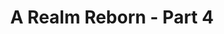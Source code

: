 ---
layout: quest-table
expansion: A Realm Reborn
partNo: 4
partChapterNo: 1
title: A Realm Reborn - Part 4
permalink: /quests/msq/realm-reborn/part4
quests:
  - name: All Good Things
    level: 34
    rowId: 66053
    questId: ManFst313_00517
    genre: Seventh Umbral Era
    icon: '71000'
    issuer:
      location: Upper La Noscea
      coords: (30.0, 23.2)
      name: Y'shtola
    steps:
      - location: Limsa Lominsa Upper Decks
        coords: (13.2, 12.8)
        name: Speak with R'ashaht Rhiki.
      - location: The Waking Sands
        coords: (6.3, 6.0)
        name: Return to the Waking Sands.
      - location: The Waking Sands
        coords: (6.8, 6.0)
        name: Search for survivors.
      - location: Eastern Thanalan
        coords: (11.2, 21.3)
        name: Seek shelter at the Church of Saint Adama Landama.
    partQuestNo: 1
  - name: You Can't Take It with You
    level: 35
    rowId: 69403
    questId: XxaUsb503_03867
    genre: Seventh Umbral Era
    icon: '71000'
    issuer:
      location: Eastern Thanalan
      coords: (11.3, 21.3)
      name: Marques
    steps:
      - location: Eastern Thanalan
        coords: (13.7, 23.6)
        name: Hand the weighty coinpurse to the traveling goldsmith.
      - location: Eastern Thanalan
        coords: (11.3, 21.3)
        name: Deliver the tools to Marques.
      - location: Eastern Thanalan
        coords: (11.5, 22.3)
        name: Give the horologe to Eluned.
    partQuestNo: 2
  - name: Bringing out the Dead
    level: 35
    rowId: 66412
    questId: GaiUsb507_00876
    genre: Seventh Umbral Era
    icon: '71000'
    issuer:
      location: Eastern Thanalan
      coords: (11.5, 22.3)
      name: Eluned
    steps:
      - location: Western Thanalan
        coords: (11.5, 14.0)
        name: Speak with the merchant outside the Waking Sands.
      - location: Western Thanalan
        coords: (11.9, 14.0)
        name: Gather the corpses.
      - location: Western Thanalan
        coords: (13.5, 14.4)
        name: Carry the corpses to the carriage.
      - location: Western Thanalan
        coords: (11.9, 14.0)
        name: Gather the remaining corpses.
      - location: Western Thanalan
        coords: (13.5, 14.4)
        name: Carry the remaining corpses to the carriage.
      - location: Eastern Thanalan
        coords: (11.5, 22.3)
        name: Speak with Eluned.
    partQuestNo: 3
  - name: Bury Me Not on the Lone Prairie
    level: 35
    rowId: 66414
    questId: GaiUsb509_00878
    genre: Seventh Umbral Era
    icon: '71000'
    issuer:
      location: Eastern Thanalan
      coords: (11.5, 22.3)
      name: Eluned
    steps:
      - location: East Shroud
        coords: (22.0, 25.7)
        name: Return Noraxia to Little Solace.
      - location: Eastern Thanalan
        coords: (11.5, 22.3)
        name: Return to Eluned.
    partQuestNo: 4
  - name: Eyes on Me
    level: 35
    rowId: 66054
    questId: ManFst401_00518
    genre: Seventh Umbral Era
    icon: '71000'
    issuer:
      location: Eastern Thanalan
      coords: (11.3, 21.3)
      name: Marques
    steps:
      - location: Eastern Thanalan
        coords: (12.6, 21.8)
        name: Search the lichyard for unseen observers.
      - location: Eastern Thanalan
        coords: (11.3, 21.3)
        name: Speak with Marques.
      - location: Eastern Thanalan
        coords: (11.2, 21.3)
        name: Show the sword to Father Iliud.
    partQuestNo: 5
  - name: He Who Waited Behind
    level: 36
    rowId: 66419
    questId: GaiUsb601_00883
    genre: Seventh Umbral Era
    icon: '71000'
    issuer:
      location: Eastern Thanalan
      coords: (11.2, 21.3)
      name: Iliud
    steps:
      - location: North Shroud
        coords: (19.7, 25.4)
        name: Speak with Aethelmaer in Fallgourd Float.
      - location: North Shroud
        coords: (15.4, 25.4)
        name: Speak with Vortefaurt.
    partQuestNo: 6
  - name: Cold Reception
    level: 36
    rowId: 66420
    questId: GaiUsb602_00884
    genre: Seventh Umbral Era
    icon: '71000'
    issuer:
      location: North Shroud
      coords: (15.4, 25.4)
      name: Vortefaurt
    steps:
      - location: Coerthas Central Highlands
        coords: (24.9, 28.6)
        name: Speak with Ludovoix at the Observatorium.
    partQuestNo: 7
  - name: The Unending War
    level: 36
    rowId: 66422
    questId: GaiUsb604_00886
    genre: Seventh Umbral Era
    icon: '71000'
    issuer:
      location: Coerthas Central Highlands
      coords: (24.9, 28.6)
      name: Ludovoix
    steps:
      - location: Coerthas Central Highlands
        coords: (22.5, 28.4)
        name: Search for the missing knight.
      - location: Coerthas Central Highlands
        coords: (24.9, 28.6)
        name: Report to Ludovoix.
      - location: Coerthas Central Highlands
        coords: (25.4, 29.8)
        name: Speak with Edmelle.
      - location: Coerthas Central Highlands
        coords: (25.5, 29.9)
        name: Speak with Forlemort.
    partQuestNo: 8
  - name: Men of Honor
    level: 36
    rowId: 66423
    questId: GaiUsb605_00887
    genre: Seventh Umbral Era
    icon: '71000'
    issuer:
      location: Coerthas Central Highlands
      coords: (25.5, 29.8)
      name: Jocea
    steps:
      - location: Coerthas Central Highlands
        coords: (32.2, 27.8)
        name: Search for the missing astrologian.
      - location: Coerthas Central Highlands
        coords: (25.5, 29.8)
        name: Speak with Jocea.
      - location: Coerthas Central Highlands
        coords: (24.8, 28.8)
        name: Speak with Portelaine.
    partQuestNo: 9
  - name: Three for Three
    level: 36
    rowId: 66425
    questId: GaiUsb607_00889
    genre: Seventh Umbral Era
    icon: '71000'
    issuer:
      location: Coerthas Central Highlands
      coords: (24.8, 28.8)
      name: Portelaine
    steps:
      - location: Coerthas Central Highlands
        coords: (21.6, 30.5)
        name: Recover the stolen wares.
      - location: Coerthas Central Highlands
        coords: (24.8, 28.8)
        name: Report to Portelaine.
    partQuestNo: 10
  - name: The Rose and the Unicorn
    level: 36
    rowId: 66426
    questId: GaiUsb608_00890
    genre: Seventh Umbral Era
    icon: '71000'
    issuer:
      location: Coerthas Central Highlands
      coords: (24.8, 28.8)
      name: Carrilaut
    steps:
      - location: Coerthas Central Highlands
        coords: (24.2, 25.0)
        name: Speak with Francel.
      - location: Coerthas Central Highlands
        coords: (26.7, 17.4)
        name: Deliver the letter to Haurchefant.
    partQuestNo: 11
  - name: The Talk of Coerthas
    level: 37
    rowId: 66433
    questId: GaiUsb702_00897
    genre: Seventh Umbral Era
    icon: '71000'
    issuer:
      location: Coerthas Central Highlands
      coords: (26.7, 17.4)
      name: Haurchefant
    steps:
      - location: Coerthas Central Highlands
        coords: (25.6, 15.5)
        name: Speak with Ninne.
      - location: Coerthas Central Highlands
        coords: (25.3, 22.6)
        name: Speak with Cravellin.
      - location: Coerthas Central Highlands
        coords: (25.5, 29.9)
        name: Speak with Forlemort.
      - location: Coerthas Central Highlands
        coords: (26.7, 17.4)
        name: Report to Haurchefant.
    partQuestNo: 12
  - name: Road to Redemption
    level: 38
    rowId: 66446
    questId: GaiUsb801_00910
    genre: Seventh Umbral Era
    icon: '71000'
    issuer:
      location: Coerthas Central Highlands
      coords: (26.7, 17.4)
      name: Haurchefant
    steps:
      - location: Coerthas Central Highlands
        coords: (25.6, 9.9)
        name: Search for Francel.
      - location: Coerthas Central Highlands
        coords: (25.6, 9.9)
        name: Aid Francel's knights.
      - location: Coerthas Central Highlands
        coords: (25.9, 10.3)
        name: Aid Francel.
      - location: Coerthas Central Highlands
        coords: (26.7, 17.4)
        name: Report to Haurchefant.
    partQuestNo: 13
  - name: Following the Evidence
    level: 38
    rowId: 66447
    questId: GaiUsb802_00911
    genre: Seventh Umbral Era
    icon: '71000'
    issuer:
      location: Coerthas Central Highlands
      coords: (26.7, 17.4)
      name: Haurchefant
    steps:
      - location: Coerthas Central Highlands
        coords: (27.1, 23.3)
        name: Speak with Rickeman.
      - location: Coerthas Central Highlands
        coords: (25.6, 17.6)
        name: Speak with the porter.
      - location: Coerthas Central Highlands
        coords: (25.6, 17.6)
        name: Search the shipments.
      - location: Coerthas Central Highlands
        coords: (25.6, 17.6)
        name: Show the draconian rosaries to the porter.
      - location: Coerthas Central Highlands
        coords: (26.7, 17.4)
        name: Show the draconian rosaries to Haurchefant.
    partQuestNo: 14
  - name: In the Eyes of Gods and Men
    level: 38
    rowId: 66448
    questId: GaiUsb803_00912
    genre: Seventh Umbral Era
    icon: '71000'
    issuer:
      location: Coerthas Central Highlands
      coords: (26.7, 17.4)
      name: Haurchefant
    steps:
      - location: Coerthas Central Highlands
        coords: (26.2, 16.9)
        name: Speak with Brigie.
      - location: Coerthas Central Highlands
        coords: (26.7, 17.4)
        name: Speak with Haurchefant.
      - location: Coerthas Central Highlands
        coords: (30.4, 16.3)
        name: Speak with Hourlinet.
      - location: Coerthas Central Highlands
        coords: (26.7, 17.4)
        name: Speak with Haurchefant.
    soloDuty:
      levelSync: 42
      timeLimit: 30
    partQuestNo: 15
  - name: The Final Flight of the Enterprise
    level: 38
    rowId: 69404
    questId: XxaUsb808_03868
    genre: Seventh Umbral Era
    icon: '71000'
    issuer:
      location: Coerthas Central Highlands
      coords: (26.7, 17.4)
      name: Haurchefant
    steps:
      - location: Coerthas Central Highlands
        coords: (26.2, 17.5)
        name: Speak with the witness.
      - location: Coerthas Central Highlands
        coords: (26.7, 17.4)
        name: Speak with Haurchefant.
      - location: Coerthas Central Highlands
        coords: (24.2, 25.0)
        name: Speak with Francel.
      - location: Coerthas Central Highlands
        coords: (11.9, 17.4)
        name: Deliver the letter to Brunadier.
    partQuestNo: 16
  - name: Ye of Little Faith
    level: 39
    rowId: 66460
    questId: GaiUsb901_00924
    genre: Seventh Umbral Era
    icon: '71000'
    issuer:
      location: Coerthas Central Highlands
      coords: (11.9, 17.4)
      name: Brunadier
    steps:
      - location: Coerthas Central Highlands
        coords: (13.2, 15.6)
        name: Speak with Alboise.
      - location: Coerthas Central Highlands
        coords: (13.1, 15.4)
        name: Speak with Astidien.
      - location: Coerthas Central Highlands
        coords: (12.7, 17.5)
        name: Speak with Goudernoux.
      - location: Coerthas Central Highlands
        coords: (12.8, 17.5)
        name: Speak with Drillemont.
    partQuestNo: 17
  - name: Factual Folklore
    level: 39
    rowId: 66463
    questId: GaiUsb904_00927
    genre: Seventh Umbral Era
    icon: '71000'
    issuer:
      location: Coerthas Central Highlands
      coords: (12.9, 17.6)
      name: Haustefort
    steps:
      - location: Coerthas Central Highlands
        coords: (13.0, 23.2)
        name: Slay a spotted mudpuppy.
      - location: Coerthas Central Highlands
        coords: (12.9, 17.6)
        name: Deliver the tail meat to Haustefort.
      - location: Coerthas Central Highlands
        coords: (12.7, 17.4)
        name: Offer the steaks to the hungry soldiers.
      - location: Coerthas Central Highlands
        coords: (12.9, 17.6)
        name: Speak with Haustefort.
      - location: Coerthas Central Highlands
        coords: (13.2, 15.4)
        name: Offer a steak to Cenota.
    partQuestNo: 18
  - name: The Best Inventions
    level: 39
    rowId: 69405
    questId: XxaUsb914_03869
    genre: Seventh Umbral Era
    icon: '71000'
    issuer:
      location: Coerthas Central Highlands
      coords: (13.1, 15.4)
      name: Cid
    steps:
      - location: Coerthas Central Highlands
        coords: (15.6, 19.4)
        name: Slay ice sprites and obtain their cores.
      - location: Coerthas Central Highlands
        coords: (13.1, 15.4)
        name: Deliver the cores to Cid.
    partQuestNo: 19
  - name: Influencing Inquisitors
    level: 40
    rowId: 66474
    questId: GaiUsc001_00938
    genre: Seventh Umbral Era
    icon: '71000'
    issuer:
      location: Coerthas Central Highlands
      coords: (13.1, 15.4)
      name: Cid
    steps:
      - location: Coerthas Central Highlands
        coords: (13.2, 15.5)
        name: Question the people of Whitebrim Front.
      - location: Coerthas Central Highlands
        coords: (12.7, 16.5)
        name: Speak with Alphinaud.
    partQuestNo: 20
  - name: By the Lights of Ishgard
    level: 40
    rowId: 66475
    questId: GaiUsc002_00939
    genre: Seventh Umbral Era
    icon: '71000'
    issuer:
      location: Coerthas Central Highlands
      coords: (12.7, 16.5)
      name: Alphinaud
    steps:
      - location: Coerthas Central Highlands
        coords: (11.7, 15.1)
        name: Search the area outside Whitebrim Front for clues.
      - location: Coerthas Central Highlands
        coords: (11.7, 15.1)
        name: Inspect the corpse.
      - location: Coerthas Central Highlands
        coords: (12.7, 16.5)
        name: Show the bloody encyclical to Alphinaud.
    partQuestNo: 21
  - name: Blood for Blood
    level: 40
    rowId: 66476
    questId: GaiUsc003_00940
    genre: Seventh Umbral Era
    icon: '71000'
    issuer:
      location: Coerthas Central Highlands
      coords: (12.7, 16.5)
      name: Alphinaud
    steps:
      - location: Coerthas Central Highlands
        coords: (13.2, 15.5)
        name: Show the bloody encyclical to Joellaut.
      - location: Coerthas Central Highlands
        coords: (13.1, 15.8)
        name: Show the bloody encyclical to Prunilla.
      - location: Coerthas Central Highlands
        coords: (13.1, 15.8)
        name: Confront Prunilla and cast /doubt on her account.
      - location: Coerthas Central Highlands
        coords: (13.6, 17.9)
        name: Search the area southeast of Whitebrim Front.
      - location: Coerthas Central Highlands
        coords: (13.6, 17.9)
        name: Search the suspicious box.
      - location: Coerthas Central Highlands
        coords: (12.8, 17.5)
        name: Present your findings to Drillemont.
    partQuestNo: 22
  - name: The Heretic among Us
    level: 40
    rowId: 66477
    questId: GaiUsc004_00941
    genre: Seventh Umbral Era
    icon: '71000'
    issuer:
      location: Coerthas Central Highlands
      coords: (12.8, 17.5)
      name: Drillemont
    steps:
      - location: Coerthas Central Highlands
        coords: (3.7, 21.5)
        name: Speak with the knight of House Durendaire.
      - location: Coerthas Central Highlands
        coords: (12.7, 16.5)
        name: Speak with Alphinaud.
    soloDuty:
      levelSync: 44
      timeLimit: 30
    partQuestNo: 23
  - name: In Pursuit of the Past
    level: 41
    rowId: 66488
    questId: GaiUsc101_00952
    genre: Seventh Umbral Era
    icon: '71000'
    issuer:
      location: Coerthas Central Highlands
      coords: (12.7, 16.5)
      name: Alphinaud
    steps:
      - location: Coerthas Central Highlands
        coords: (12.8, 17.5)
        name: Speak with Drillemont.
      - location: Coerthas Central Highlands
        coords: (8.0, 11.1)
        name: Speak with Nathelain.
      - location: Stone Vigil
        coords: (11.2, 6.2)
        name: Enter the Stone Vigil.
      - location: New Gridania
        coords: (11.4, 13.6)
        name: Enter the Stone Vigil.
      - location: New Gridania
        coords: (11.3, 13.6)
        name: Speak with Alphinaud.
    unlocks:
      - name: the Stone Vigil
        type: dungeon
        levelRequired: 41
        levelSync: 43
    partQuestNo: 24
  - name: Into the Eye of the Storm
    level: 41
    rowId: 66489
    questId: GaiUsc102_00953
    genre: Seventh Umbral Era
    icon: '71000'
    issuer:
      location: New Gridania
      coords: (11.3, 13.6)
      name: Cid
    steps:
      - location: Eastern Thanalan
        coords: (12.7, 23.5)
        name: Speak with Lamberteint in Camp Drybone.
    partQuestNo: 25
  - name: Sealed with Science
    level: 41
    rowId: 66491
    questId: GaiUsc104_00955
    genre: Seventh Umbral Era
    icon: '71000'
    issuer:
      location: Eastern Thanalan
      coords: (12.7, 23.5)
      name: Lamberteint
    steps:
      - location: Eastern Thanalan
        coords: (21.4, 21.9)
        name: Deliver the warded pot to Hahasako.
    partQuestNo: 26
  - name: With the Utmost Care
    level: 41
    rowId: 66492
    questId: GaiUsc105_00956
    genre: Seventh Umbral Era
    icon: '71000'
    issuer:
      location: Eastern Thanalan
      coords: (21.4, 21.9)
      name: Hahasako
    steps:
      - location: Eastern Thanalan
        coords: (29.9, 25.7)
        name: Use the maul to fracture the corrupted cluster.
      - location: Eastern Thanalan
        coords: (29.9, 25.7)
        name: Use the warded pot to collect a corrupted crystal.
      - location: Eastern Thanalan
        coords: (21.4, 21.9)
        name: Present the corrupted crystal to Hahasako.
      - location: Eastern Thanalan
        coords: (12.7, 23.5)
        name: Present the corrupted crystal to Lamberteint.
    partQuestNo: 27
  - name: A Promising Prospect
    level: 41
    rowId: 66495
    questId: GaiUsc108_00959
    genre: Seventh Umbral Era
    icon: '71000'
    issuer:
      location: Eastern Thanalan
      coords: (12.7, 23.5)
      name: Lamberteint
    steps:
      - location: Western La Noscea
        coords: (27.9, 27.0)
        name: Speak with Ceana in Aleport.
    partQuestNo: 28
  - name: It's Probably Not Pirates
    level: 42
    rowId: 66496
    questId: GaiUsc201_00960
    genre: Seventh Umbral Era
    icon: '71000'
    issuer:
      location: Western La Noscea
      coords: (27.9, 27.0)
      name: Ceana
    steps:
      - location: Western La Noscea
        coords: (25.0, 26.6)
        name: Question the Yellowjackets of Aleport.
      - location: Western La Noscea
        coords: (27.9, 27.0)
        name: Report to Ceana.
    partQuestNo: 29
  - name: Representing the Representative
    level: 42
    rowId: 66497
    questId: GaiUsc202_00961
    genre: Seventh Umbral Era
    icon: '71000'
    issuer:
      location: Western La Noscea
      coords: (27.9, 27.0)
      name: Ceana
    steps:
      - location: Western La Noscea
        coords: (25.1, 26.7)
        name: Speak with Skyfryn.
      - location: Western La Noscea
        coords: (27.9, 27.0)
        name: Speak with Ceana.
      - location: Western La Noscea
        coords: (27.7, 28.1)
        name: Show the golden feather to Mimidoa.
      - location: Western La Noscea
        coords: (27.9, 27.0)
        name: Show the parchment to Ceana.
    partQuestNo: 30
  - name: The Reluctant Researcher
    level: 42
    rowId: 66498
    questId: GaiUsc203_00962
    genre: Seventh Umbral Era
    icon: '71000'
    issuer:
      location: Western La Noscea
      coords: (27.9, 27.0)
      name: Ceana
    steps:
      - location: Western La Noscea
        coords: (27.8, 28.9)
        name: Speak with the ferry skipper.
      - location: Western La Noscea
        coords: (15.7, 29.7)
        name: Speak with Ceana.
      - location: Western La Noscea
        coords: (16.1, 30.7)
        name: Show the warded pot to Davyd.
    partQuestNo: 31
  - name: Sweet Somethings
    level: 42
    rowId: 66499
    questId: GaiUsc204_00963
    genre: Seventh Umbral Era
    icon: '71000'
    issuer:
      location: Western La Noscea
      coords: (16.1, 30.7)
      name: Davyd
    steps:
      - location: Western La Noscea
        coords: (17.5, 31.5)
        name: Speak with the adventurers.
      - location: Western La Noscea
        coords: (16.1, 30.7)
        name: Report to Davyd.
    partQuestNo: 32
  - name: History Repeating
    level: 42
    rowId: 66503
    questId: GaiUsc208_00967
    genre: Seventh Umbral Era
    icon: '71000'
    issuer:
      location: Western La Noscea
      coords: (16.1, 30.7)
      name: Davyd
    steps:
      - location: Western La Noscea
        coords: (15.7, 29.6)
        name: Speak with Mimidoa.
      - location: Western La Noscea
        coords: (15.2, 35.1)
        name: Follow Mimidoa to the Ship Graveyard.
      - location: Western La Noscea
        coords: (15.3, 35.4)
        name: Wait by the campfire.
      - location: Western La Noscea
        coords: (15.2, 35.1)
        name: Speak with Mimidoa.
      - location: Western La Noscea
        coords: (16.1, 30.7)
        name: Speak with Davyd.
      - location: Western La Noscea
        coords: (27.9, 27.0)
        name: Show the corrupted crystal to Ceana.
    soloDuty:
      levelSync: 46
      timeLimit: 30
    partQuestNo: 33
  - name: The Curious Case of Giggity
    level: 43
    rowId: 69406
    questId: XxaUsc307_03870
    genre: Seventh Umbral Era
    icon: '71000'
    issuer:
      location: Western La Noscea
      coords: (27.9, 27.0)
      name: Ceana
    steps:
      - location: Old Gridania
        coords: (8.7, 8.2)
        name: Speak with Hedyn in Gridania.
      - location: Central Shroud
        coords: (10.9, 16.7)
        name: Use the true heart to lure out the crystal bearer.
      - location: Old Gridania
        coords: (8.7, 8.2)
        name: Deliver the corrupted crystal to Hedyn.
    partQuestNo: 34
  - name: Better Late than Never
    level: 43
    rowId: 66511
    questId: GaiUsc308_00975
    genre: Seventh Umbral Era
    icon: '71000'
    issuer:
      location: Old Gridania
      coords: (8.7, 8.2)
      name: Hedyn
    steps:
      - location: New Gridania
        coords: (11.3, 13.6)
        name: Deliver the corrupted crystal to Cid.
    partQuestNo: 35
  - name: Lady of the Vortex
    level: 44
    rowId: 66055
    questId: ManFst404_00519
    genre: Seventh Umbral Era
    icon: '71000'
    issuer:
      location: New Gridania
      coords: (11.3, 13.6)
      name: Cid
    steps:
      - location: The Howling Eye
        coords: (4.4, 5.4)
        name: Speak with Alphinaud.
      - location: The Howling Eye
        coords: (6.1, 6.1)
        name: Confront Garuda in the Howling Eye.
      - location: Ul'dah - Steps of Nald
        coords: (10.3, 11.2)
        name: Confront Garuda in the Howling Eye.
      - location: Ul'dah - Steps of Nald
        coords: (10.3, 11.1)
        name: Speak with Alphinaud.
    unlocks:
      - name: the Howling Eye
        type: trial
        levelRequired: 44
        levelSync: 46
    partQuestNo: 36
  - name: Reclamation
    level: 44
    rowId: 66056
    questId: ManFst405_00520
    genre: Seventh Umbral Era
    icon: '71000'
    issuer:
      location: Ul'dah - Steps of Nald
      coords: (10.3, 11.1)
      name: Alphinaud
    steps:
      - location: The Waking Sands
        coords: (6.5, 6.1)
        name: Speak with Alphinaud in the Waking Sands.
    partQuestNo: 37
  - name: Casing the Castrum
    level: 44
    rowId: 66514
    questId: GaiUsc403_00978
    genre: Seventh Umbral Era
    icon: '71000'
    issuer:
      location: The Waking Sands
      coords: (6.8, 6.1)
      name: Y'shtola
    steps:
      - location: Coerthas Central Highlands
        coords: (24.8, 28.8)
        name: Speak with Portelaine at the Observatorium.
    partQuestNo: 38
  - name: Eyes on the Empire
    level: 44
    rowId: 66516
    questId: GaiUsc405_00980
    genre: Seventh Umbral Era
    icon: '71000'
    issuer:
      location: Coerthas Central Highlands
      coords: (24.8, 28.8)
      name: Portelaine
    steps:
      - location: Coerthas Central Highlands
        coords: (20.5, 28.5)
        name: Show the letter of introduction to Bricelt.
      - location: Coerthas Central Highlands
        coords: (14.3, 35.2)
        name: Speak with Pierremons.
    partQuestNo: 39
  - name: Footprints in the Snow
    level: 44
    rowId: 66517
    questId: GaiUsc406_00981
    genre: Seventh Umbral Era
    icon: '71000'
    issuer:
      location: Coerthas Central Highlands
      coords: (14.3, 35.2)
      name: Pierremons
    steps:
      - location: Coerthas Central Highlands
        coords: (15.1, 34.5)
        name: Search the area for footprints.
      - location: Coerthas Central Highlands
        coords: (15.6, 33.3)
        name: Search the area for footprints.
      - location: Coerthas Central Highlands
        coords: (15.2, 32.3)
        name: Search the area for footprints.
      - location: Coerthas Central Highlands
        coords: (14.8, 31.9)
        name: Search the area for footprints.
      - location: Coerthas Central Highlands
        coords: (14.2, 31.6)
        name: Search the area for footprints.
      - location: Coerthas Central Highlands
        coords: (13.5, 30.4)
        name: Search under the bridge.
      - location: Coerthas Central Highlands
        coords: (7.5, 29.1)
        name: Make your way to Monument Tower.
    partQuestNo: 40
  - name: Monumental Hopes
    level: 44
    rowId: 66518
    questId: GaiUsc407_00982
    genre: Seventh Umbral Era
    icon: '71000'
    issuer:
      location: Coerthas Central Highlands
      coords: (7.4, 28.9)
      name: Wedge
    steps:
      - location: Coerthas Central Highlands
        coords: (7.5, 29.1)
        name: Speak with Abelie.
      - location: Coerthas Central Highlands
        coords: (7.6, 31.6)
        name: Go to the Fury's Gaze and investigate.
      - location: Coerthas Central Highlands
        coords: (7.4, 28.9)
        name: Report to Wedge.
    partQuestNo: 41
  - name: Notorious Biggs
    level: 44
    rowId: 66519
    questId: GaiUsc408_00983
    genre: Seventh Umbral Era
    icon: '71000'
    issuer:
      location: Coerthas Central Highlands
      coords: (7.4, 28.9)
      name: Wedge
    steps:
      - location: Coerthas Central Highlands
        coords: (7.5, 28.9)
        name: Speak with Ignace.
      - location: Coerthas Central Highlands
        coords: (11.9, 24.8)
        name: Head to Daniffen Pass.
      - location: Coerthas Central Highlands
        coords: (7.4, 28.9)
        name: Report to Wedge.
    soloDuty:
      levelSync: 48
      timeLimit: 30
    partQuestNo: 42
  - name: Come-Into-My-Castrum
    level: 44
    rowId: 66520
    questId: GaiUsc409_00984
    genre: Seventh Umbral Era
    icon: '71000'
    issuer:
      location: Coerthas Central Highlands
      coords: (7.5, 29.0)
      name: Cid
    steps:
      - location: Mor Dhona
        coords: (21.9, 7.8)
        name: Speak with Slafborn at Revenant's Toll.
      - location: Mor Dhona
        coords: (22.5, 7.5)
        name: Speak with Glaumunt.
    partQuestNo: 43
  - name: Getting Even with Garlemald
    level: 44
    rowId: 66522
    questId: GaiUsc411_00986
    genre: Seventh Umbral Era
    icon: '71000'
    issuer:
      location: Mor Dhona
      coords: (22.5, 7.5)
      name: Glaumunt
    steps:
      - location: Mor Dhona
        coords: (13.0, 14.9)
        name: Investigate the drainage pipe.
      - location: Mor Dhona
        coords: (13.0, 14.9)
        name: Eavesdrop at the drainage pipe.
      - location: Mor Dhona
        coords: (22.0, 7.7)
        name: Speak with Alphinaud.
      - location: Mor Dhona
        coords: (22.0, 7.7)
        name: Speak with Cid.
    partQuestNo: 44
  - name: Drowning Out the Voices
    level: 45
    rowId: 66537
    questId: GaiUsc601_01001
    genre: Seventh Umbral Era
    icon: '71000'
    issuer:
      location: Mor Dhona
      coords: (22.0, 7.7)
      name: Cid
    steps:
      - location: Mor Dhona
        coords: (17.9, 9.4)
        name: Use the electromagnetic reader at prime locations.
      - location: Mor Dhona
        coords: (22.0, 7.7)
        name: Report to Cid.
    partQuestNo: 45
  - name: Fool Me Twice
    level: 46
    rowId: 66540
    questId: GaiUsc604_01004
    genre: Seventh Umbral Era
    icon: '71000'
    issuer:
      location: Mor Dhona
      coords: (22.5, 7.5)
      name: Glaumunt
    steps:
      - location: Mor Dhona
        coords: (12.9, 10.9)
        name: Greet the imperial centurion with an /imperialsalute.
      - location: Mor Dhona
        coords: (18.0, 9.2)
        name: Use the imperial smoke signal at the specified location.
      - location: Mor Dhona
        coords: (6.0, 6.0)
        name: Report to Cid.
    soloDuty:
      levelSync: 50
      timeLimit: 30
    partQuestNo: 46
  - name: Every Little Thing She Does Is Magitek
    level: 46
    rowId: 66541
    questId: GaiUsc605_01005
    genre: Seventh Umbral Era
    icon: '71000'
    issuer:
      location: Mor Dhona
      coords: (6.0, 6.0)
      name: Cid
    steps:
      - location: Mor Dhona
        coords: (6.1, 6.1)
        name: Speak with Wedge.
      - location: Ul'dah - Steps of Thal
        coords: (10.7, 13.4)
        name: Speak with Serendipity at the Goldsmiths' Guild.
      - location: Mor Dhona
        coords: (6.1, 6.1)
        name: Deliver the mammet heart to Wedge at Cid's workshop.
      - location: Mor Dhona
        coords: (20.3, 8.7)
        name: Speak with Wedge.
      - location: Mor Dhona
        coords: (18.1, 9.2)
        name: Pilot the magitek armor to the crystal mound.
      - location: Mor Dhona
        coords: (16.9, 8.0)
        name: Pilot the magitek armor north of the crystal mound.
      - location: Mor Dhona
        coords: (20.2, 8.8)
        name: Pilot the magitek armor back to Wedge.
      - location: Mor Dhona
        coords: (20.3, 8.7)
        name: Speak with Wedge.
      - location: Mor Dhona
        coords: (20.3, 8.7)
        name: Extend the magitek armor a warm /welcome.
      - location: Mor Dhona
        coords: (20.2, 8.6)
        name: Speak with Biggs.
      - location: Mor Dhona
        coords: (6.0, 6.0)
        name: Report to Cid.
    soloDuty:
      levelSync: 50
      timeLimit: 30
    partQuestNo: 47
  - name: Escape from Castrum Centri
    level: 46
    rowId: 66057
    questId: ManFst407_00521
    genre: Seventh Umbral Era
    icon: '71000'
    issuer:
      location: Mor Dhona
      coords: (6.0, 6.0)
      name: Cid
    steps:
      - location: Mor Dhona
        coords: (14.3, 11.8)
        name: Speak with Cid while disguised as an imperial soldier.
      - location: Mor Dhona
        coords: (10.8, 15.8)
        name: Perform an /imperialsalute to imperial soldiers.
      - location: Mor Dhona
        coords: (10.7, 15.3)
        name: Perform an /imperialsalute to the centurion.
      - location: Mor Dhona
        coords: (11.5, 15.7)
        name: Give Biggs the imperial identification key.
      - location: Mor Dhona
        coords: (12.9, 16.0)
        name: Examine the steel door.
      - location: Ul'dah - Steps of Nald
        coords: (10.6, 11.3)
        name: Speak with Minfilia.
      - location: Ul'dah - Steps of Nald
        coords: (10.3, 11.2)
        name: Speak with Minfilia.
    soloDuty:
      levelSync: 50
      timeLimit: 30
    partQuestNo: 48
  - name: The Black Wolf's Ultimatum
    level: 46
    rowId: 66058
    questId: ManFst408_00522
    genre: Seventh Umbral Era
    icon: '71000'
    issuer:
      location: Ul'dah - Steps of Nald
      coords: (10.3, 11.2)
      name: Minfilia
    steps:
      - location: Ul'dah - Steps of Thal
        coords: (10.7, 12.9)
        name: Speak with Bartholomew on the Royal Promenade.
      - location: The Waking Sands
        coords: (6.9, 6.1)
        name: Speak with Minfilia at the Waking Sands.
    requires:
      - name: My Little Chocobo (Twin Adder)
        level: 20
        rowId: 66236
        questId: SubFst120_00700
        genre: Gridanian Sidequests
        icon: '71140'
      - name: My Little Chocobo (Maelstrom)
        level: 20
        rowId: 66237
        questId: SubSea910_00701
        genre: La Noscean Sidequests
        icon: '71140'
      - name: My Little Chocobo (Immortal Flames)
        level: 20
        rowId: 66238
        questId: SubWil160_00702
        genre: Ul'dahn Sidequests
        icon: '71140'
    partQuestNo: 49
  - name: Operation Archon
    level: 49
    rowId: 70057
    questId: XxcUsc901_04521
    genre: Seventh Umbral Era
    icon: '71000'
    issuer:
      location: The Waking Sands
      coords: (6.9, 6.1)
      name: Minfilia
    steps:
      - location: Western Thanalan
        coords: (12.1, 11.9)
        name: Speak with the Allied communications officer.
      - location: Western Thanalan
        coords: (13.5, 6.6)
        name: Report to Adalbert in front of the imperial outpost.
      - location: Western Thanalan
        coords: (8.2, 5.3)
        name: Examine the designated location to confront Rhitahtyn sas Arvina at
          Cape Westwind.
      - location: Western Thanalan
        coords: (8.2, 5.3)
        name: Examine the designated location to confront Rhitahtyn sas Arvina at
          Cape Westwind.
      - location: Western Thanalan
        coords: (12.1, 11.9)
        name: Report to the Allied communications officer.
    soloDuty: null
    requires:
      - name: My Little Chocobo (Twin Adder)
        level: 20
        rowId: 66236
        questId: SubFst120_00700
        genre: Gridanian Sidequests
        icon: '71140'
      - name: My Little Chocobo (Maelstrom)
        level: 20
        rowId: 66237
        questId: SubSea910_00701
        genre: La Noscean Sidequests
        icon: '71140'
      - name: My Little Chocobo (Immortal Flames)
        level: 20
        rowId: 66238
        questId: SubWil160_00702
        genre: Ul'dahn Sidequests
        icon: '71140'
    partQuestNo: 50
  - name: A Hero in Need
    level: 49
    rowId: 66573
    questId: GaiUsc902_01037
    genre: Seventh Umbral Era
    icon: '71000'
    issuer:
      location: Western Thanalan
      coords: (12.1, 11.9)
      name: Allied communications officer
    steps:
      - location: Northern Thanalan
        coords: (22.2, 29.9)
        name: Report to Cracked Fist at Camp Bluefog.
    partQuestNo: 51
  - name: Hearts on Fire
    level: 49
    rowId: 69408
    questId: XxaUsc908_03872
    genre: Seventh Umbral Era
    icon: '71000'
    issuer:
      location: Northern Thanalan
      coords: (22.2, 29.9)
      name: Cracked Fist
    steps:
      - location: Northern Thanalan
        coords: (20.9, 21.1)
        name: Speak with Raubahn.
      - location: Northern Thanalan
        coords: (19.9, 20.3)
        name: Find recruits and /psych them up.
      - location: Northern Thanalan
        coords: (20.9, 22.1)
        name: Go to Edelstein and /psych him up.
    partQuestNo: 52
  - name: Rock the Castrum
    level: 50
    rowId: 69409
    questId: XxaFst502_03873
    genre: Seventh Umbral Era
    icon: '71000'
    issuer:
      location: Northern Thanalan
      coords: (20.9, 22.1)
      name: Edelstein
    steps:
      - location: Northern Thanalan
        coords: (15.5, 16.9)
        name: Speak with Raubahn.
      - location: Castrum Meridianum
        coords: (9.2, 10.5)
        name: Enter Castrum Meridianum.
      - location: Northern Thanalan
        coords: (15.5, 16.9)
        name: Report to Raubahn.
    unlocks:
      - name: Castrum Meridianum
        type: dungeon
        levelRequired: 50
        levelSync: 50
    partQuestNo: 53
  - name: The Ultimate Weapon
    level: 50
    rowId: 70058
    questId: XxcFst503_04522
    genre: Seventh Umbral Era
    icon: '71000'
    issuer:
      location: Northern Thanalan
      coords: (15.5, 16.9)
      name: Raubahn
    steps:
      - location: Northern Thanalan
        coords: (19.1, 22.0)
        name: Speak with Cid at the Ceruleum Processing Plant.
      - location: The Praetorium
        coords: (5.9, 21.5)
        name: Enter the Praetorium.
      - location: The Porta Decumana
        coords: (4.6, 21.5)
        name: Enter the Praetorium.
      - location: Porta Decumana
        coords: (6.1, 6.1)
        name: Confront the Ultima Weapon at the Porta Decumana.
      - location: The Porta Decumana
        coords: (6.1, 6.1)
        name: Confront the Ultima Weapon at the Porta Decumana.
      - location: The Porta Decumana
        coords: (6.1, 6.1)
        name: Confront Lahabrea on the Porta Decumana.
      - location: The Waking Sands
        coords: (6.3, 6.0)
        name: Confront Lahabrea on the Porta Decumana.
      - location: The Waking Sands
        coords: (6.9, 6.1)
        name: Speak with Minfilia.
    soloDuty: null
    unlocks:
      - name: the Praetorium
        type: dungeon
        levelRequired: 50
        levelSync: 50
      - name: the Porta Decumana
        type: trial
        levelRequired: 50
        levelSync: 50
      - name: Legacy of Allag
        level: 50
        rowId: 67245
        questId: GaiUsx201_01709
        genre: Crystal Tower Quests
        icon: '71140'
        partQuestNo: 54
        type: 'quest-71140'
        link: /quests/alliance/crystal-tower
    partQuestNo: 54



---